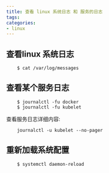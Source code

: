 ```yaml
---
title: 查看 linux 系统日志 和 服务的日志
tags: 
categories: 
- linux
---
```


## 查看linux 系统日志

```shell
	$ cat /var/log/messages
```

## 查看某个服务日志

```shell
	$ journalctl -fu docker
	$ journalctl -fu kubelet
```

查看服务日志详细内容:

```shell
	journalctl -u kubelet --no-pager
```

## 重新加载系统配置

```shell
	$ systemctl daemon-reload
```

